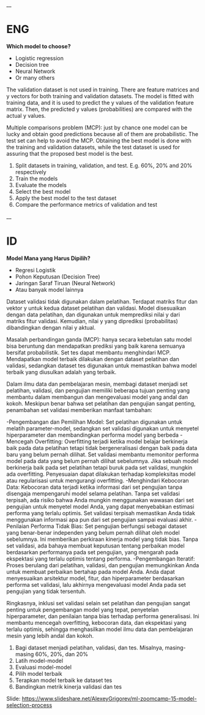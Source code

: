 __

# ENG

**Which model to choose?**

* Logistic regression
* Decision tree
* Neural Network
* Or many others

The validation dataset is not used in training. There are feature matrices and y vectors for both training and validation datasets. 
The model is fitted with training data, and it is used to predict the y values of the validation feature matrix. 
Then, the predicted y values (probabilities) are compared with the actual y values.

Multiple comparisons problem (MCP): just by chance one model can be lucky and obtain good predictions because all of them are probabilistic.
The test set can help to avoid the MCP. Obtaining the best model is done with the training and validation datasets, while the test dataset is used for assuring that the proposed best model is the best.

1. Split datasets in training, validation, and test. E.g. 60%, 20% and 20% respectively
2. Train the models
3. Evaluate the models
4. Select the best model
5. Apply the best model to the test dataset
6. Compare the performance metrics of validation and test

__

# ID

**Model Mana yang Harus Dipilih?**

* Regresi Logistik
* Pohon Keputusan (Decision Tree)
* Jaringan Saraf Tiruan (Neural Network)
* Atau banyak model lainnya

Dataset validasi tidak digunakan dalam pelatihan. Terdapat matriks fitur dan vektor y untuk kedua dataset pelatihan dan validasi. 
Model disesuaikan dengan data pelatihan, dan digunakan untuk memprediksi nilai y dari matriks fitur validasi.
Kemudian, nilai y yang diprediksi (probabilitas) dibandingkan dengan nilai y aktual.

Masalah perbandingan ganda (MCP): hanya secara kebetulan satu model bisa beruntung dan mendapatkan prediksi yang baik karena semuanya bersifat probabilistik.
Set tes dapat membantu menghindari MCP. Mendapatkan model terbaik dilakukan dengan dataset pelatihan dan validasi, sedangkan dataset tes digunakan untuk memastikan bahwa model terbaik yang diusulkan adalah yang terbaik.

Dalam ilmu data dan pembelajaran mesin, membagi dataset menjadi set pelatihan, validasi, dan pengujian memiliki beberapa tujuan penting yang membantu dalam membangun dan mengevaluasi model yang andal dan kokoh. Meskipun benar bahwa set pelatihan dan pengujian sangat penting, penambahan set validasi memberikan manfaat tambahan:

-Pengembangan dan Pemilihan Model: Set pelatihan digunakan untuk melatih parameter-model, sedangkan set validasi digunakan untuk menyetel hiperparameter dan membandingkan performa model yang berbeda
-Mencegah Overfitting: Overfitting terjadi ketika model belajar berkinerja baik pada data pelatihan tetapi tidak bergeneralisasi dengan baik pada data baru yang belum pernah dilihat. Set validasi membantu memonitor performa model pada data yang belum pernah dilihat sebelumnya. Jika sebuah model berkinerja baik pada set pelatihan tetapi buruk pada set validasi, mungkin ada overfitting. Penyesuaian dapat dilakukan terhadap kompleksitas model atau regularisasi untuk mengurangi overfitting.
-Menghindari Kebocoran Data: Kebocoran data terjadi ketika informasi dari set pengujian tanpa disengaja mempengaruhi model selama pelatihan. Tanpa set validasi terpisah, ada risiko bahwa Anda mungkin menggunakan wawasan dari set pengujian untuk menyetel model Anda, yang dapat menyebabkan estimasi performa yang terlalu optimis. Set validasi terpisah memastikan Anda tidak menggunakan informasi apa pun dari set pengujian sampai evaluasi akhir.
-Penilaian Performa Tidak Bias: Set pengujian berfungsi sebagai dataset yang benar-benar independen yang belum pernah dilihat oleh model sebelumnya. Ini memberikan perkiraan kinerja model yang tidak bias. Tanpa set validasi, ada bahaya membuat keputusan tentang perbaikan model berdasarkan performanya pada set pengujian, yang mengarah pada ekspektasi yang terlalu optimis tentang performa.
-Pengembangan Iteratif: Proses berulang dari pelatihan, validasi, dan pengujian memungkinkan Anda untuk membuat perbaikan bertahap pada model Anda. Anda dapat menyesuaikan arsitektur model, fitur, dan hiperparameter berdasarkan performa set validasi, lalu akhirnya mengevaluasi model Anda pada set pengujian yang tidak tersentuh.

Ringkasnya, inklusi set validasi selain set pelatihan dan pengujian sangat penting untuk pengembangan model yang tepat, penyetelan hiperparameter, dan penilaian tanpa bias terhadap performa generalisasi. Ini membantu mencegah overfitting, kebocoran data, dan ekspektasi yang terlalu optimis, sehingga menghasilkan model ilmu data dan pembelajaran mesin yang lebih andal dan kokoh.

1. Bagi dataset menjadi pelatihan, validasi, dan tes. Misalnya, masing-masing 60%, 20%, dan 20%
2. Latih model-model
3. Evaluasi model-model
4. Pilih model terbaik
5. Terapkan model terbaik ke dataset tes
6. Bandingkan metrik kinerja validasi dan tes

Slide: https://www.slideshare.net/AlexeyGrigorev/ml-zoomcamp-15-model-selection-process
